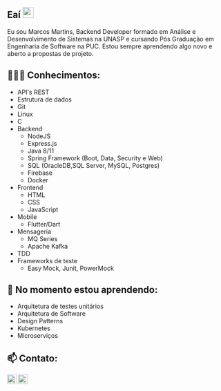 
## Eaí <img src="https://media.giphy.com/media/hvRJCLFzcasrR4ia7z/giphy.gif" width="25px">

Eu sou Marcos Martins, Backend Developer formado em Análise e Desenvolvimento de Sistemas na UNASP e cursando Pós Graduação em Engenharia de Software na PUC. 
Estou sempre aprendendo algo novo e aberto a propostas de projeto.

##  👨🏽‍💻 Conhecimentos: 
- API's REST
- Estrutura de dados
- Git
- Linux
- C
- Backend
  - NodeJS
  - Express.js
  - Java 8/11
  - Spring Framework (Boot, Data, Security e Web)
  - SQL (OracleDB,SQL Server, MySQL, Postgres)
  - Firebase
  - Docker
- Frontend
  - HTML
  - CSS
  - JavaScript
- Mobile
  - Flutter/Dart
- Mensageria
  - MQ Series
  - Apache Kafka
- TDD
- Frameworks de teste
  - Easy Mock, Junit, PowerMock

## 🌱 No momento estou aprendendo: 
- Arquitetura de testes unitários
- Arquitetura de Software
- Design Patterns
- Kubernetes
- Microserviços

## 📫 Contato: 
<div>
<a href="https://www.linkedin.com/in/xMartinezZz/">
  <img align="left" width="22px" src="https://cdn.jsdelivr.net/npm/simple-icons@v3/icons/linkedin.svg" />
<a href="mailto:marcos_36ma@hotmail.com">
  <img align="left" width="22px" src="https://cdn.jsdelivr.net/npm/simple-icons@3.12.4/icons/gmail.svg" />
</div>

